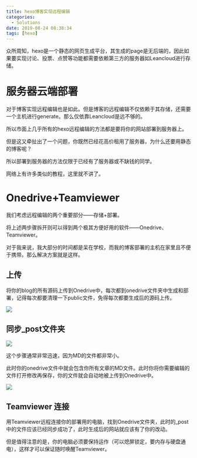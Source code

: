 ```yaml
---
title: hexo博客实现远程编辑
categories:
  - Solutions
date: 2019-08-24 08:38:34
tags: [hexo]
---
```


众所周知，hexo是一个静态的网页生成平台，其生成的page是无后端的，因此如果要实现讨论、投票、点赞等功能都需要依赖第三方的服务器如Leancloud进行存储。

<!--more-->

# 服务器云端部署

对于博客实现远程编辑也是如此。但是博客的远程编辑不仅依赖于其存储，还需要一个主机进行generate。那么仅依靠Leancloud是远不够的。

所以市面上几乎所有的hexo远程编辑的方法都是要将你的网站部署到服务器上。

但是这又牵扯出了一个问题，你既然已经花高价租用了服务器，为什么还要用静态的博客呢？

所以部署到服务器的方法仅限于已经有了服务器或不缺钱的同学。

网络上有许多类似的教程，这里就不讲了。

# Onedrive+Teamviewer

我们考虑远程编辑的两个重要部分——存储+部署。

将上述两步骤拆开则可以得到两个极其方便好用的软件——Onedrive、Teamviewer。

对于我来说，我大部分的时间都是呆在学校，而我的博客部署的主机在家里且不便于携带。那么解决方案就是这样。

## 上传

将你的blog的所有源码上传到Onedrive中，每次都到onedrive文件夹中生成和部署，记得每次都要清理一下public文件，免得每次都要生成后的源码上传。

![](https://www.micdz.cn/img/2019-10-02-26.png)


## 同步_post文件夹

![](https://www.micdz.cn/img/2019-10-02-27.png)

这个步骤通常非常迅速，因为MD的文件都非常小。

此时你的onedrive文件中就会包含你所有文章的MD文件。此时你将你需要编辑的文件打开修改再保存，你的文件就会自动地被上传到Onedrive中。

![](https://www.micdz.cn/img/2019-10-02-28.png)

## Teamviewer 连接

用Teamviewer远程连接你的部署用的电脑，找到Onedrive文件夹，此时的_post中的文件应该已经同步成功了，此时生成后的网站就应该有了你的改动。

但是值得注意的是，你的电脑必须要保持运作（可以熄屏锁定，要内存与硬盘通电），这样才可以保证随时唤醒Teamviewer。